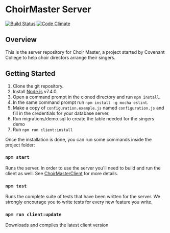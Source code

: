 # ChoirMaster Server

[![Build Status](https://travis-ci.org/CovenantCollege/ChoirMasterServer.svg?branch=master)](https://travis-ci.org/CovenantCollege/ChoirMasterServer)
[![Code Climate](https://codeclimate.com/github/CovenantCollege/ChoirMasterServer/badges/gpa.svg)](https://codeclimate.com/github/CovenantCollege/ChoirMasterServer)

## Overview

This is the server repository for Choir Master, a project started by Covenant College to help choir directors arrange their singers.

## Getting Started
1. Clone the git repository.
2. Install [Node.js](https://nodejs.org/en/) v7.4.0.
3. Open a command prompt in the cloned directory and run `npm install`.
4. In the same command prompt run `npm install -g mocha eslint`.
5. Make a copy of `configuration.example.js` named `configuration.js` and fill in the credentials for your database server.
6. Run migrations/demo.sql to create the table needed for the singers demo
7. Run `npm run client:install`

Once the installation is done, you can run some commands inside the project folder:

### `npm start`

Runs the server.  In order to use the server you'll need to build and run the client as well.  See [ChoirMasterClient](https://github.com/CovenantCollege/ChoirMasterClient) for more details.<br>

### `npm test`

Runs the complete suite of tests that have been written for the server.  We strongly encourage you to write tests for every new feature you write.

### `npm run client:update`

Downloads and compiles the latest client version
